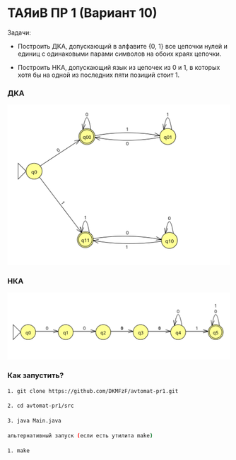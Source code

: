 # ТАЯиВ ПР 1 (Вариант 10)

Задачи:
- Построить ДКА, допускающий в алфавите {0, 1} все цепочки
нулей и единиц с одинаковыми парами символов на обоих краях цепочки.

- Построить НКА, допускающий язык из цепочек из 0 и 1, в которых хотя бы
на одной из последних пяти позиций стоит 1.

### ДКА
![](./docs/Снимок%20экрана_20250919_195945.png)

### НКА
![](./docs/Снимок%20экрана_20250919_200102.png)

### Как запустить?

```bash
1. git clone https://github.com/DKMFzF/avtomat-pr1.git 

2. cd avtomat-pr1/src

3. java Main.java

альтернативный запуск (если есть утилита make)

1. make